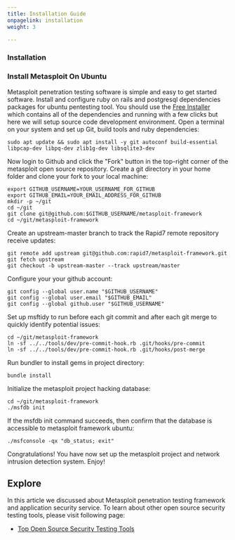 ```yaml
---
title: Installation Guide
onpagelink: installation
weight: 3

---
```


### **Installation**

### Install Metasploit On Ubuntu

Metasploit penetration testing software is simple and easy to get started software. Install and configure ruby on rails and postgresql dependencies packages for ubuntu pentesting tool. You should use the [Free Installer](https://github.com/rapid7/metasploit-framework/wiki/Nightly-Installers) which contains all of the dependencies and running with a few clicks but here we will setup source code development environment. Open a terminal on your system and set up Git, build tools and ruby dependencies:

    sudo apt update && sudo apt install -y git autoconf build-essential libpcap-dev libpq-dev zlib1g-dev libsqlite3-dev

Now login to Github and click the "Fork" button in the top-right corner of the metasploit open source repository. Create a git directory in your home folder and clone your fork to your local machine:

    export GITHUB_USERNAME=YOUR_USERNAME_FOR_GITHUB
    export GITHUB_EMAIL=YOUR_EMAIL_ADDRESS_FOR_GITHUB
    mkdir -p ~/git
    cd ~/git
    git clone git@github.com:$GITHUB_USERNAME/metasploit-framework
    cd ~/git/metasploit-framework

Create an upstream-master branch to track the Rapid7 remote repository receive updates:

    git remote add upstream git@github.com:rapid7/metasploit-framework.git
    git fetch upstream
    git checkout -b upstream-master --track upstream/master

Configure your your github account:

    git config --global user.name "$GITHUB_USERNAME"
    git config --global user.email "$GITHUB_EMAIL"
    git config --global github.user "$GITHUB_USERNAME"

Set up msftidy to run before each git commit and after each git merge to quickly identify potential issues:

    cd ~/git/metasploit-framework
    ln -sf ../../tools/dev/pre-commit-hook.rb .git/hooks/pre-commit
    ln -sf ../../tools/dev/pre-commit-hook.rb .git/hooks/post-merge

Run bundler to install gems in project directory:

    bundle install

Initialize the metasploit project hacking database:

    cd ~/git/metasploit-framework
    ./msfdb init

If the msfdb init command succeeds, then confirm that the database is accessible to metasploit framework ubuntu:

    ./msfconsole -qx "db_status; exit"

Congratulations! You have now set up the metasploit project and network intrusion detection system. Enjoy!

Explore
-------

In this article we discussed about Metasploit penetration testing framework and application security service. To learn about other open source security testing tools, please visit following page:

*   [Top Open Source Security Testing Tools](https://products.containerize.com/security-testing-tools/)
